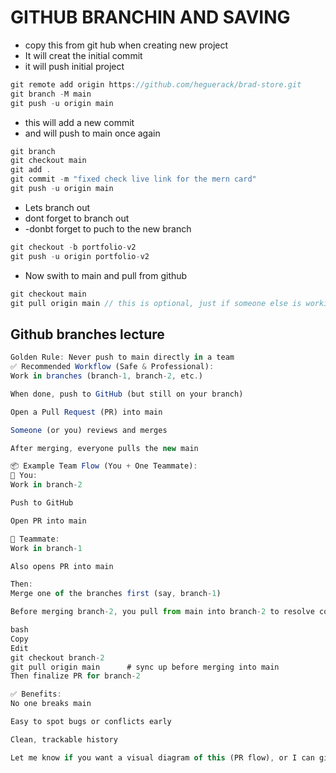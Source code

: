 # GITHUB BRANCHIN AND SAVING

- copy this from git hub when creating new project
- It will creat the initial commit
- it will push initial project

```ts
git remote add origin https://github.com/heguerack/brad-store.git
git branch -M main
git push -u origin main
```

- this will add a new commit
- and will push to main once again

```ts
git branch
git checkout main
git add .
git commit -m "fixed check live link for the mern card"
git push -u origin main
```

- Lets branch out
- dont forget to branch out
- -donbt forget to puch to the new branch

```ts
git checkout -b portfolio-v2
git push -u origin portfolio-v2
```

- Now swith to main and pull from github

```ts
git checkout main
git pull origin main // this is optional, just if someone else is working on it
```

## Github branches lecture

```ts
Golden Rule: Never push to main directly in a team
✅ Recommended Workflow (Safe & Professional):
Work in branches (branch-1, branch-2, etc.)

When done, push to GitHub (but still on your branch)

Open a Pull Request (PR) into main

Someone (or you) reviews and merges

After merging, everyone pulls the new main

📦 Example Team Flow (You + One Teammate):
👤 You:
Work in branch-2

Push to GitHub

Open PR into main

👤 Teammate:
Work in branch-1

Also opens PR into main

Then:
Merge one of the branches first (say, branch-1)

Before merging branch-2, you pull from main into branch-2 to resolve conflicts

bash
Copy
Edit
git checkout branch-2
git pull origin main      # sync up before merging into main
Then finalize PR for branch-2

✅ Benefits:
No one breaks main

Easy to spot bugs or conflicts early

Clean, trackable history

Let me know if you want a visual diagram of this (PR flow), or I can give you a GitHub repo setup guide with branch protection rules.
```
